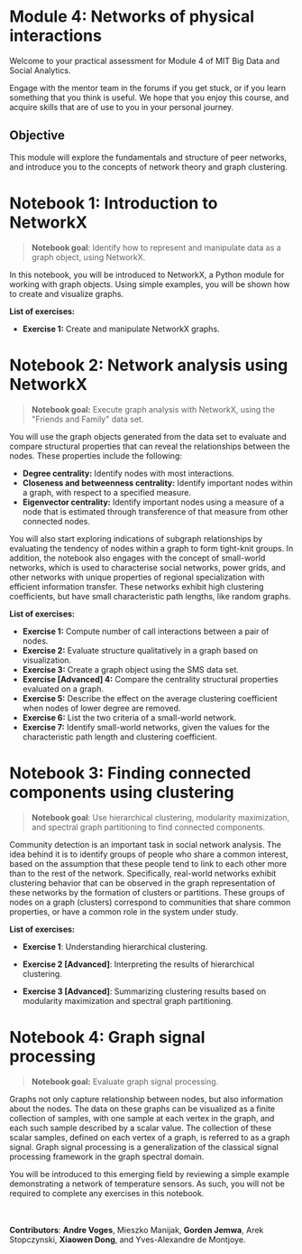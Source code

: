 # Module 4: Networks of physical interactions
Welcome to your practical assessment for Module 4 of MIT Big Data and Social Analytics.

Engage with the mentor team in the forums if you get stuck, or if you learn something that you think is useful.
We hope that you enjoy this course, and acquire skills that are of use to you in your personal journey.

## Objective
This module will explore the fundamentals and structure of peer networks, and introduce you to the concepts of network theory and graph clustering.

# Notebook 1: Introduction to NetworkX
> **Notebook goal**: Identify how to represent and manipulate data as a graph object, using NetworkX.

In this notebook, you will be introduced to NetworkX, a Python module for working with graph objects. Using simple examples, you will be shown how to create and visualize graphs.

**List of exercises:**
- **Exercise 1:**
 Create and manipulate NetworkX graphs.

# Notebook 2: Network analysis using NetworkX
> **Notebook goal:** Execute graph analysis with NetworkX, using the "Friends and Family" data set.

You will use the graph objects generated from the data set to evaluate and compare structural properties that can reveal the relationships between the nodes. These properties include the following:
- **Degree centrality:** Identify nodes with most interactions.
- **Closeness and betweenness centrality:** Identify important nodes within a graph, with respect to a specified measure.
- **Eigenvector centrality:** Identify important nodes using a measure of a node that is estimated through transference of that measure from other connected nodes.

You will also start exploring indications of subgraph relationships
by evaluating the tendency of nodes within a graph to form tight-knit groups. In addition, the notebook also engages with the concept of small-world networks, which is used to characterise social networks, power grids, and other networks with unique properties of regional specialization with efficient information transfer. These networks exhibit high clustering coefficients, but have small characteristic path lengths, like random graphs.


**List of exercises:**
- **Exercise 1:** Compute number of call interactions between a pair of nodes.
- **Exercise 2:** Evaluate structure qualitatively in a graph based on visualization.
- **Exercise 3:** Create a graph object using the SMS data set.
- **Exercise [Advanced] 4:** Compare the centrality structural properties evaluated on a graph.
- **Exercise 5:** Describe the effect on the average clustering coefficient when nodes of lower degree are removed.
- **Exercise 6:** List the two criteria of a small-world network.
- **Exercise 7:** Identify small-world networks, given the values for the characteristic path length and clustering coefficient.


# Notebook 3: Finding connected components using  clustering
> **Notebook goal**: Use hierarchical clustering, modularity maximization, and spectral graph partitioning to find connected components.

Community detection is an important task in social network analysis. The idea behind it is to identify groups of people who share a common interest, based on the assumption that these people tend to link to each other more than to the rest of the network. Specifically, real-world networks exhibit clustering behavior that can be observed in the graph representation of these networks by the formation of clusters or partitions. These groups of nodes on a graph (clusters) correspond to communities that share common properties, or have a common role in the system under study.

**List of exercises:**
- **Exercise 1**: Understanding hierarchical clustering.

- **Exercise 2 [Advanced]**: Interpreting the results of hierarchical clustering.

- **Exercise 3 [Advanced]**: Summarizing clustering results based on modularity maximization and spectral graph partitioning.

# Notebook 4: Graph signal processing
> **Notebook goal:** Evaluate graph signal processing.

Graphs not only capture relationship between nodes, but also information about the nodes. The data on these graphs can be visualized as a finite collection of samples, with one sample at each vertex in the graph, and each such sample described by a scalar value. The collection of these scalar samples, defined on each vertex of a graph, is referred to as a graph signal. Graph signal processing is a generalization of the classical signal processing framework in the graph spectral domain.

You will be introduced to this emerging field by reviewing a simple example demonstrating a network of temperature sensors. As such, you will not be required to complete any exercises in this notebook.

<br></br>
**Contributors**:
**Andre Voges**, Mieszko Manijak, **Gorden Jemwa**, Arek Stopczynski, **Xiaowen Dong**, and Yves-Alexandre de Montjoye.
